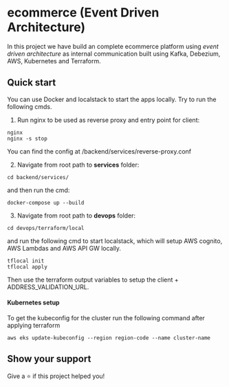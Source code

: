 # ecommerce (Event Driven Architecture)

In this project we have build an complete ecommerce platform using *event driven architecture* as internal communication built using Kafka, Debezium, AWS, Kubernetes and Terraform.

## Quick start ##

You can use Docker and localstack to start the apps locally. Try to run the following cmds. 

1. Run nginx to be used as reverse proxy and entry point for client:

```shell
nginx
nginx -s stop
```

You can find the config at /backend/services/reverse-proxy.conf

2. Navigate from root path to **services** folder:

```shell
cd backend/services/
```

and then run the cmd:

```shell
docker-compose up --build
```

3. Navigate from root path to **devops** folder:

```shell
cd devops/terraform/local
```

and run the following cmd to start localstack, which will setup AWS cognito, AWS Lambdas and AWS API GW locally.

```shell
tflocal init
tflocal apply
```
Then use the terraform output variables to setup the client + ADDRESS_VALIDATION_URL.

#### Kubernetes setup

To get the kubeconfig for the cluster run the following command after applying terraform
```
aws eks update-kubeconfig --region region-code --name cluster-name
```

## Show your support

Give a ⭐️ if this project helped you!
